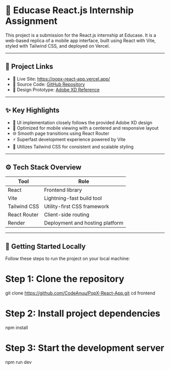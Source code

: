 # 📱 Educase React.js Internship Assignment

This project is a submission for the React.js internship at Educase. It is a web-based replica of a mobile app interface, built using React with Vite, styled with Tailwind CSS, and deployed on Vercel.

---

## 🔗 Project Links

- 🚀 Live Site: https://popx-react-app.vercel.app/ 
- 📁 Source Code: [GitHub Repository](https://github.com/CodeAnuu/PopX-React-App)
- 🎨 Design Prototype: [Adobe XD Reference](https://xd.adobe.com/view/b68eea25-003d-4a5d-8fdd-d463eeb20b32-e3dd)

---

## ✨ Key Highlights

- 🎯 UI implementation closely follows the provided Adobe XD design
- 📲 Optimized for mobile viewing with a centered and responsive layout
- 🌐 Smooth page transitions using React Router
- ⚡ Superfast development experience powered by Vite
- 🎨 Utilizes Tailwind CSS for consistent and scalable styling

---

## ⚙️ Tech Stack Overview

| Tool        | Role                             |
|-------------|----------------------------------|
| React       | Frontend library                 |
| Vite        | Lightning-fast build tool        |
| Tailwind CSS| Utility-first CSS framework      |
| React Router| Client-side routing              |
| Render      | Deployment and hosting platform  |

---

## 🚀 Getting Started Locally

Follow these steps to run the project on your local machine:

# Step 1: Clone the repository
git clone https://github.com/CodeAnuu/PopX-React-App.git
cd frontend

# Step 2: Install project dependencies
npm install

# Step 3: Start the development server
npm run dev
